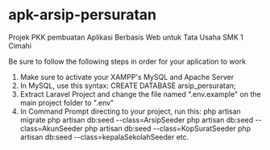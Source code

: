 # apk-arsip-persuratan
Projek PKK pembuatan Aplikasi Berbasis Web untuk Tata Usaha SMK 1 Cimahi

Be sure to follow the following steps in order for your aplication to work
1.  Make sure to activate your XAMPP's MySQL and Apache Server
2.  In MySQL, use this syntax:
  CREATE DATABASE arsip_persuratan;
3. Extract Laravel Project and change the file named ".env.example" on the main project folder to ".env"
4.  In Command Prompt directing to your project, run this:
  php artisan migrate
  php artisan db:seed --class=ArsipSeeder
  php artisan db:seed --class=AkunSeeder
  php artisan db:seed --class=KopSuratSeeder
  php artisan db:seed --class=kepalaSekolahSeeder
etc.
